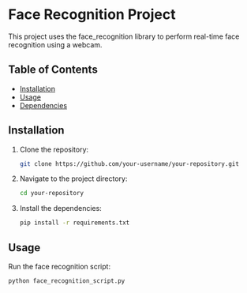 # Face Recognition Project

This project uses the face_recognition library to perform real-time face recognition using a webcam.

## Table of Contents

- [Installation](#installation)
- [Usage](#usage)
- [Dependencies](#dependencies)

## Installation

1. Clone the repository:

    ```bash
    git clone https://github.com/your-username/your-repository.git
    ```

2. Navigate to the project directory:

    ```bash
    cd your-repository
    ```

3. Install the dependencies:

    ```bash
    pip install -r requirements.txt
    ```

## Usage

Run the face recognition script:

```bash
python face_recognition_script.py
